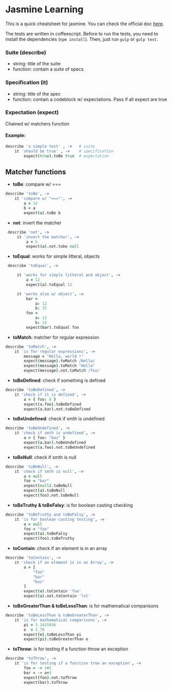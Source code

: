 Jasmine Learning
================

This is a quick cheatsheet for jasmine.
You can check the official doc [here](http://jasmine.github.io/2.0/introduction.html).

The tests are written in coffeescript.
Before to run the tests, you need to install the dependencies (`npm install`).
Then, just run `gulp` or `gulp test`.

### Suite (describe)

- string: title of the suite
- function: contain a suite of specs

### Specification (it)

- string: title of the spec
- function: contain a codeblock w/ expectations. Pass if all expect are true

### Expectation (expect)

Chained w/ matchers function

#### Example:

```coffee
describe 'a simple test' , ->   # suite
    it 'should be true' , ->    # specification
        expect(true).toBe true  # expectation
```

Matcher functions
-----------------

- **toBe**: compare w/ ===
```coffee
describe 'toBe', ->
    it 'compare w/ "==="', ->
        a = 12
        b = a
        expect(a).toBe b
```
- **not**: invert the matcher
```coffee
 describe 'not', ->
     it 'invert the matcher', ->
         a = 5
         expect(a).not.tobe null
```
- **toEqual**: works for simple litteral, objects
```coffee
 describe 'toEqual', ->

     it 'works for simple litteral and object', ->
         a = 12
         expect(a).toEqual 12

     it 'works also w/ object', ->
         bar =
             a: 12
             b: 15
         foo =
             a: 12
             b: 15
         expect(bar).toEqual foo
```
- **toMatch**: matcher for regular expression
```coffee
describe 'toMatch', ->
    it 'is for regular expressions', ->
        message = "Hello, world !"
        expect(message).toMatch /Hello/
        expect(message).toMatch "Hello"
        expect(message).not.toMatch /foo/
```
- **toBeDefined**: check if something is defined
```coffee
describe 'toBeDefined', ->
    it 'check if it is defined', ->
        a = { foo: 8 }
        expect(a.foo).toBeDefined
        expect(a.bar).not.toBeDefined
```
- **toBeUndefined**: check if smth is undefined
```coffee
describe 'toBeUndefined', ->
    it 'check if smth is undefined', ->
        a = { foo: "baz" }
        expect(a.bar).toBeUndefined
        expect(a.foo).not.toBeUndefined
```
- **toBeNull**: check if smth is null
```coffee
describe 'toBeNull', ->
    it 'check if smth is null', ->
        a = null
        foo = "bar"
        expect(null).toBeNull
        expect(a).toBeNull
        expect(foo).not.toBeNull
```
- **toBeTruthy & toBeFalsy**: is for boolean casting checking
```coffee
describe 'toBeTruthy and toBeFalsy', ->
    it 'is for boolean casting testing', ->
        a = null
        foo = "foo"
        expect(a).toBeFalsy
        expect(foo).toBeTruthy
```
- **toContain**: check if an element is in an array
```coffee
describe 'toContain', ->
    it 'check if an element is in an Array', ->
        a = [
            "foo"
            "bar"
            "baz"
        ]
        expect(a).toContain 'foo'
        expect(a).not.toContain 'lol'
```
- **toBeGreaterThan & toBeLessThan**: is for mathematical comparisons
```coffee
describe 'toBeLessThan & toBeGreaterThan', ->
    it 'is for mathematical comparisons', ->
        pi = 3.1415926
        e  = 2.78
        expect(e).toBeLessThan pi
        expect(pi).toBeGreaterThan e
```
- **toThrow**: is for testing if a function throw an exception
```coffee
describe 'toThrow', ->
    it 'is for testing if a function trow an exception', ->
        foo = -> 1+2
        bar = -> a+3
        expect(foo).not.toThrow
        expect(bar).toThrow
```
